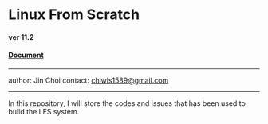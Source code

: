 # Linux From Scratch
#### ver 11.2
#### [Document](https://www.linuxfromscratch.org/lfs/downloads/stable/LFS-BOOK-11.2.pdf)

---
author: Jin Choi
contact: chlwls1589@gmail.com

---
In this repository, I will store the codes and issues
that has been used to build the LFS system.



